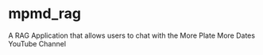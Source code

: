 # mpmd_rag
A RAG Application that allows users to chat with the More Plate More Dates YouTube Channel
